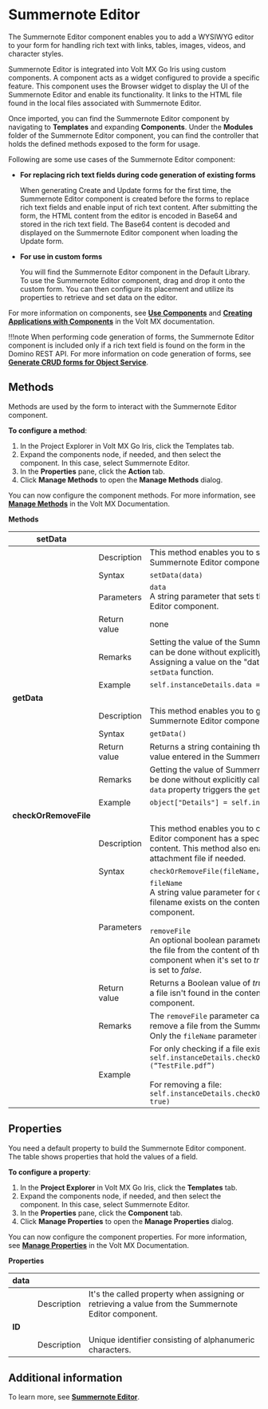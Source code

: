 # Summernote Editor 

The Summernote Editor component enables you to add a WYSIWYG editor to your form for handling rich text with links, tables, images, videos, and character styles. 

Summernote Editor is integrated into Volt MX Go Iris using custom components. A component acts as a widget configured to provide a specific feature. This component uses the Browser widget to display the UI of the Summernote Editor and enable its functionality. It links to the HTML file found in the local files associated with Summernote Editor. 

Once imported, you can find the Summernote Editor component by navigating to **Templates** and expanding **Components**. Under the **Modules** folder of the Summernote Editor component, you can find the controller that holds the defined methods exposed to the form for usage.

Following are some use cases of the Summernote Editor component:

- **For replacing rich text fields during code generation of existing forms**

    When generating Create and Update forms for the first time, the Summernote Editor component is created before the forms to replace rich text fields and enable input of rich text content. After submitting the form, the HTML content from the editor is encoded in Base64 and stored in the rich text field. The Base64 content is decoded and displayed on the Summernote Editor component when loading the Update form. 

- **For use in custom forms**

    You will find the Summernote Editor component in the Default Library. To use the Summernote Editor component, drag and drop it onto the custom form. You can then configure its placement and utilize its properties to retrieve and set data on the editor.

For more information on components, see [**Use Components**](https://opensource.hcltechsw.com/volt-mx-docs/95/docs/documentation/Iris/iris_user_guide/Content/C_UsingComponents.html) and [**Creating Applications with Components**](https://opensource.hcltechsw.com/volt-mx-docs/95/docs/documentation/Iris/iris_user_guide/Content/C_DesigningWorkingWithComponents.html) in the Volt MX documentation.

!!!note
    When performing code generation of forms, the Summernote Editor component is included only if a rich text field is found on the form in the Domino REST API. For more information on code generation of forms, see [**Generate CRUD forms for Object Service**](../howto/codegen.md).

## Methods

Methods are used by the form to interact with the Summernote Editor component.

**To configure a method**:

1. In the Project Explorer in Volt MX Go Iris, click the Templates tab.
2. Expand the components node, if needed, and then select the component. In this case, select Summernote Editor.
3. In the **Properties** pane, click the **Action** tab.
4. Click **Manage Methods** to open the **Manage Methods** dialog.

You can now configure the component methods. For more information, see [**Manage Methods**](https://opensource.hcltechsw.com/volt-mx-docs/95/docs/documentation/Iris/iris_user_guide/Content/C_CreatingComponent.html#manage-methods-of-a-component-with-a-contract) in the Volt MX Documentation.

**Methods**

|setData| | |
|---|---|---|
||Description|This method enables you to set a value for the Summernote Editor component.|
||Syntax|`setData(data)`|
||Parameters|`data`<br>A string parameter that sets the value of the Summernote Editor component.|
||Return value|none|
||Remarks|Setting the value of the Summernote Editor component can be done without explicitly calling the syntax. Assigning a value on the "data" property triggers the `setData` function. 
||Example|`self.instanceDetails.data = "Test"`|
|**getData**| | |
||Description|This method enables you to get the value of the Summernote Editor component.|
||Syntax|`getData()`|
||Return value|Returns a string containing the HTML string content of the value entered in the Summernote Editor component.|
||Remarks|Getting the value of Summernote Editor component can be done without explicitly calling the syntax. Calling the `data` property triggers the `getData` function.|
||Example|`object["Details"] = self.instanceDetails.data`|
|**checkOrRemoveFile**|||
||Description|This method enables you to check if the Summernote Editor component has a specific attachment on its content. This method also enables you to remove the attachment file if needed.|
||Syntax|`checkOrRemoveFile(fileName, removeFile = false)`|
||Parameters|`fileName`</br> A string value parameter for checking if a specified filename exists on the content of the Summernote Editor component. </br></br> `removeFile` </br> An optional boolean parameter for enabling the removal of the file from the content of the Summernote Editor component when it's set to *true*. By default, the parameter is set to *false*.|
||Return value|Returns a Boolean value of *true* if a file exists, and *false* if a file isn't found in the content ofthe  Summernote Editor component.|
||Remarks|The `removeFile` parameter can be left out if you won't remove a file from the Summernote Editor component. Only the `fileName` parameter is required.|
||Example|For only checking if a file exists: </br> `self.instanceDetails.checkOrRemoveFile (“TestFile.pdf”)` </br></br> For removing a file:</br> `self.instanceDetails.checkOrRemoveFile(“TestFile.pdf”, true)`|

## Properties

You need a default property to build the Summernote Editor component. The table shows properties that hold the values of a field. 

**To configure a property**:

1. In the **Project Explorer** in Volt MX Go Iris, click the **Templates** tab.
2. Expand the components node, if needed, and then select the component. In this case, select Summernote Editor. 
3. In the **Properties** pane, click the **Component** tab.
4. Click **Manage Properties** to open the **Manage Properties** dialog.

You can now configure the component properties. For more information, see [**Manage Properties**](https://opensource.hcltechsw.com/volt-mx-docs/95/docs/documentation/Iris/iris_user_guide/Content/C_CreatingComponent.html#manage-properties-of-a-component-with-a-contract) in the Volt MX Documentation.

**Properties**

|data|||
|---|---|---|
||Description|It's the called property when assigning or retrieving a value from the Summernote Editor component.|
|**ID**|||
||Description|Unique identifier consisting of alphanumeric characters.|

## Additional information

To learn more, see [**Summernote Editor**](https://summernote.org/).